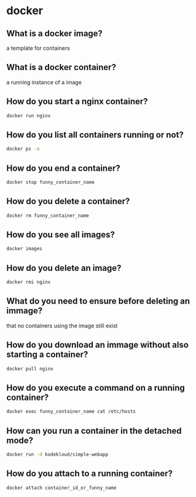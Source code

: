 # docker

## What is a docker image?

<!-- notecardId: 1759842002180 -->

a template for containers

## What is a docker container?

<!-- notecardId: 1759842002182 -->

a running instance of a image

## How do you start a nginx container?

<!-- notecardId: 1760251420410 -->

```bash
docker run nginx
```

## How do you list all containers running or not?

<!-- notecardId: 1760251420413 -->

```bash
docker ps -a
```

## How do you end a container?

<!-- notecardId: 1760251420415 -->

```bash
docker stop funny_container_name
```

## How do you delete a container?

<!-- notecardId: 1760251420418 -->

```bash
docker rm funny_container_name
```

## How do you see all images?

<!-- notecardId: 1760251420420 -->

```bash
docker images
```

## How do you delete an image?

<!-- notecardId: 1760251420422 -->

```bash
docker rmi nginx
```

## What do you need to ensure before deleting an immage?

<!-- notecardId: 1760251420424 -->

that no containers using the image still exist

## How do you download an immage without also starting a container?

<!-- notecardId: 1760251420426 -->

```bash
docker pull nginx
```

## How do you execute a command on a running container?

<!-- notecardId: 1760251420429 -->

```bash 
docker exec funny_container_name cat /etc/hosts
```

## How can you run a container in the detached mode?

<!-- notecardId: 1760251420432 -->

```bash
docker run -d kodekloud/simple-webapp
```

## How do you attach to a running container?

<!-- notecardId: 1760251420434 -->

```bash 
docker attach container_id_or_funny_name
```


